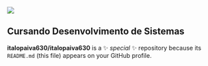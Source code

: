 ![](https://user-images.githubusercontent.com/74038190/212284158-e840e285-664b-44d7-b79b-e264b5e54825.gif)
## Cursando Desenvolvimento de Sistemas
**italopaiva630/italopaiva630** is a ✨ _special_ ✨ repository because its `README.md` (this file) appears on your GitHub profile.

